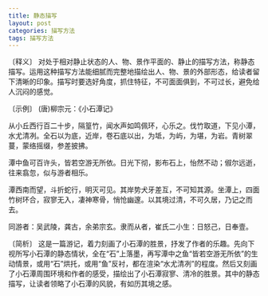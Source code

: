 ```yaml
---
title: 静态描写
layout: post
categories: 描写方法
tags: 描写方法
---
```


〔释义〕 对处于相对静止状态的人、物、景作平面的、静止的描写方法，称静态描写。运用这种描写方法能细腻而完整地描绘出人、物、景的外部形态，给读者留下清晰的印象。描写时要选好角度，抓住特征，不可面面俱到，不可过长，避免给人沉闷的感觉。

〔示例〕 (唐)柳宗元：《小石潭记》

从小丘西行百二十步，隔篁竹，闻水声如鸣佩环，心乐之。伐竹取道，下见小潭，水尤清冽。全石以为底，近岸，卷石底以出，为坻，为屿，为堪，为岩。青树翠蔓，蒙络摇缀，参差披拂。

潭中鱼可百许头，皆若空游无所依。日光下彻，影布石上，怡然不动；俶尔远逝，往来翕忽，似与游者相乐。

潭西南而望，斗折蛇行，明灭可见。其岸势犬牙差互，不可知其源。坐潭上，四面竹树环合，寂寥无入，凄神寒骨，悄怆幽邃。以其境过清，不可久居，乃记之而去。

同游者：吴武陵，龚古，余弟宗玄。隶而从者，崔氏二小生：日怒己，日奉壹。

〔简析〕 这是一篇游记，着力刻画了小石潭的胜景，抒发了作者的乐趣。先向下视所写小石潭的静态情状，全在“石”上落墨，再写潭中之鱼“皆若空游无所依”的生动情景，或用“石”烘托，或用“鱼”反衬，都在渲染“水尤清冽”的程度。然后又刻画了小石潭周围环境和作者的感受，描绘出了小石潭寂寥、清冷的胜景。其中的静态描写，让读者领略了小石潭的风貌，有如历其境之感。 